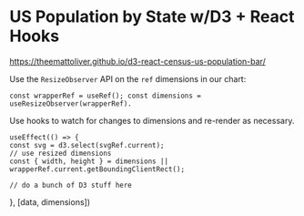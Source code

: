 # US Population by State w/D3 + React Hooks

https://theemattoliver.github.io/d3-react-census-us-population-bar/

Use the `ResizeObserver` API on the `ref` dimensions in our chart: 


`const wrapperRef = useRef();
const dimensions = useResizeObserver(wrapperRef).
`

Use hooks to watch for changes to dimensions and re-render as necessary.

    useEffect(() => {
    const svg = d3.select(svgRef.current);
    // use resized dimensions
    const { width, height } = dimensions || wrapperRef.current.getBoundingClientRect();
    
    // do a bunch of D3 stuff here    
  }, [data, dimensions])
